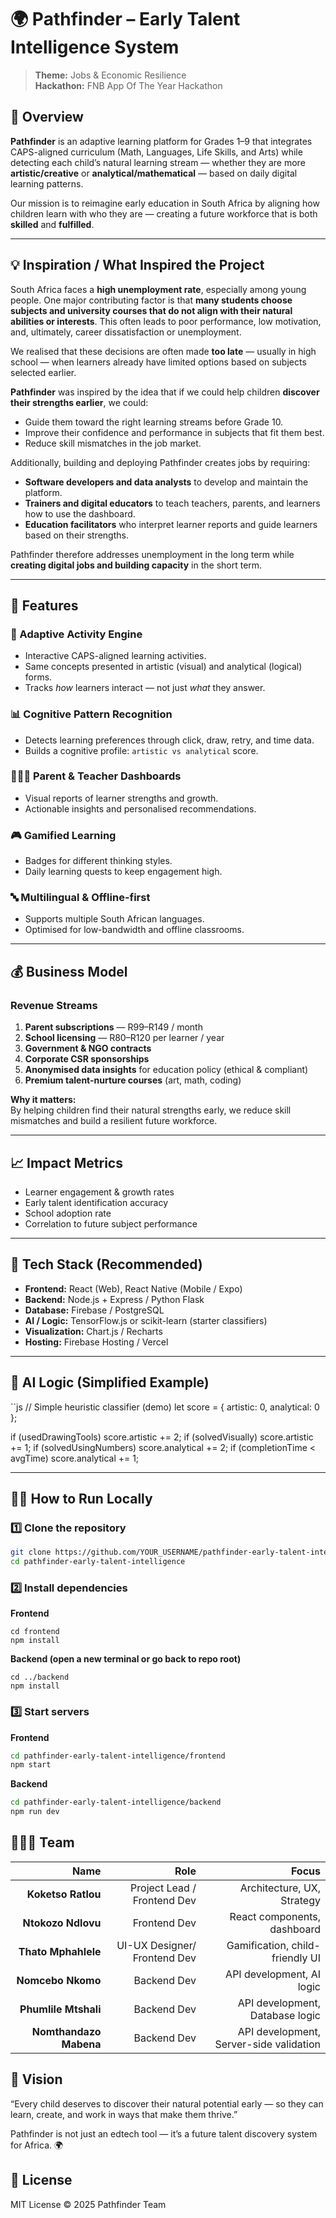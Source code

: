 # 🌍 Pathfinder – Early Talent Intelligence System

> **Theme:** Jobs & Economic Resilience  
> **Hackathon:** FNB App Of The Year Hackathon

## 🧠 Overview

**Pathfinder** is an adaptive learning platform for Grades 1–9 that integrates CAPS-aligned curriculum (Math, Languages, Life Skills, and Arts) while detecting each child’s natural learning stream — whether they are more **artistic/creative** or **analytical/mathematical** — based on daily digital learning patterns.

Our mission is to reimagine early education in South Africa by aligning how children learn with who they are — creating a future workforce that is both **skilled** and **fulfilled**.

---

## 💡 Inspiration / What Inspired the Project

South Africa faces a **high unemployment rate**, especially among young people. One major contributing factor is that **many students choose subjects and university courses that do not align with their natural abilities or interests**. This often leads to poor performance, low motivation, and, ultimately, career dissatisfaction or unemployment.

We realised that these decisions are often made **too late** — usually in high school — when learners already have limited options based on subjects selected earlier.

**Pathfinder** was inspired by the idea that if we could help children **discover their strengths earlier**, we could:

- Guide them toward the right learning streams before Grade 10.  
- Improve their confidence and performance in subjects that fit them best.  
- Reduce skill mismatches in the job market.

Additionally, building and deploying Pathfinder creates jobs by requiring:

- **Software developers and data analysts** to develop and maintain the platform.  
- **Trainers and digital educators** to teach teachers, parents, and learners how to use the dashboard.  
- **Education facilitators** who interpret learner reports and guide learners based on their strengths.

Pathfinder therefore addresses unemployment in the long term while **creating digital jobs and building capacity** in the short term.

---

## 🚀 Features

### 🧩 Adaptive Activity Engine
- Interactive CAPS-aligned learning activities.
- Same concepts presented in artistic (visual) and analytical (logical) forms.
- Tracks *how* learners interact — not just *what* they answer.

### 📊 Cognitive Pattern Recognition
- Detects learning preferences through click, draw, retry, and time data.
- Builds a cognitive profile: `artistic vs analytical` score.

### 👨‍👩‍👧 Parent & Teacher Dashboards
- Visual reports of learner strengths and growth.
- Actionable insights and personalised recommendations.

### 🎮 Gamified Learning
- Badges for different thinking styles.
- Daily learning quests to keep engagement high.

### 🔤 Multilingual & Offline-first
- Supports multiple South African languages.
- Optimised for low-bandwidth and offline classrooms.

---

## 💰 Business Model

### Revenue Streams
1. **Parent subscriptions** — R99–R149 / month  
2. **School licensing** — R80–R120 per learner / year  
3. **Government & NGO contracts**  
4. **Corporate CSR sponsorships**  
5. **Anonymised data insights** for education policy (ethical & compliant)  
6. **Premium talent-nurture courses** (art, math, coding)

**Why it matters:**  
By helping children find their natural strengths early, we reduce skill mismatches and build a resilient future workforce.

---

## 📈 Impact Metrics

- Learner engagement & growth rates  
- Early talent identification accuracy  
- School adoption rate  
- Correlation to future subject performance

---

## 🧰 Tech Stack (Recommended)

- **Frontend:** React (Web), React Native (Mobile / Expo)  
- **Backend:** Node.js + Express / Python Flask  
- **Database:** Firebase / PostgreSQL  
- **AI / Logic:** TensorFlow.js or scikit-learn (starter classifiers)  
- **Visualization:** Chart.js / Recharts  
- **Hosting:** Firebase Hosting / Vercel

---

## 🧠 AI Logic (Simplified Example)

``js
// Simple heuristic classifier (demo)
let score = { artistic: 0, analytical: 0 };

if (usedDrawingTools) score.artistic += 2;
if (solvedVisually) score.artistic += 1;
if (solvedUsingNumbers) score.analytical += 2;
if (completionTime < avgTime) score.analytical += 1;

---

## 🧑‍💻 How to Run Locally

### 1️⃣ Clone the repository
```bash
git clone https://github.com/YOUR_USERNAME/pathfinder-early-talent-intelligence.git
cd pathfinder-early-talent-intelligence
```
### 2️⃣ Install dependencies

**Frontend**
```
cd frontend
npm install
```
**Backend (open a new terminal or go back to repo root)**
```
cd ../backend
npm install
```
### 3️⃣ Start servers

**Frontend**
```bash
cd pathfinder-early-talent-intelligence/frontend
npm start
```
**Backend**
```bash
cd pathfinder-early-talent-intelligence/backend
npm run dev
```


## 🧑‍🤝‍🧑 Team

| Name                       | Role                         | Focus                              |
|---------------------------:|-----------------------------:|-----------------------------------:|
| **Koketso Ratlou**         | Project Lead / Frontend Dev  | Architecture, UX, Strategy         |
| **Ntokozo Ndlovu**         | Frontend Dev                 | React components, dashboard        |
| **Thato Mphahlele**        | UI-UX Designer/ Frontend Dev               | Gamification, child-friendly UI    |
| **Nomcebo Nkomo**          | Backend Dev                  | API development, AI logic          |
| **Phumlile Mtshali**       | Backend Dev                  | API development, Database logic     |
| **Nomthandazo Mabena**     | Backend Dev                  | API development, Server-side validation|



## 🧭 Vision

“Every child deserves to discover their natural potential early —
so they can learn, create, and work in ways that make them thrive.”

Pathfinder is not just an edtech tool — it’s a future talent discovery system for Africa. 🌍

## 📜 License

MIT License © 2025 Pathfinder Team

